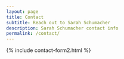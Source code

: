 ```yaml
---
layout: page
title: Contact
subtitle: Reach out to Sarah Schumacher
description: Sarah Schumacher contact info
permalink: /contact/
---
```


{% include contact-form2.html %}

